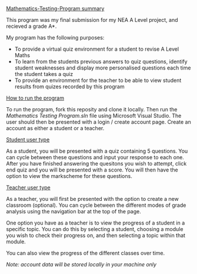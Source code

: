<u> Mathematics-Testing-Program summary </u>

This program was my final submission for my NEA A Level project, and recieved a grade A*.

My program has the following purposes:
* To provide a virtual quiz environment for a student to revise A Level Maths
* To learn from the students previous answers to quiz questions, identify student weaknesses and display more personalised questions each time the student takes a quiz
* To provide an environment for the teacher to be able to view student results from quizes recorded by this program

<u> How to run the program </u>

To run the program, fork this reposity and clone it locally.
Then run the _Mathematics Testing Program.sln_ file using Microsoft Visual Studio.
The user should then be presented with a login / create account page.
Create an account as either a student or a teacher.

<u> Student user type </u>

As a student, you will be presented with a quiz containing 5 questions.
You can cycle between these questions and input your response to each one.
After you have finished answering the quesitons you wish to attempt, click end quiz and you will be presented with a score.
You will then have the option to view the markscheme for these questions.

<u> Teacher user type </u>

As a teacher, you will first be presented with the option to create a new classroom (optional).
You can cycle between the different modes of grade analysis using the navigation bar at the top of the page.

One option you have as a teacher is to view the progress of a student in a specific topic.
You can do this by selecting a student, choosing a module you wish to check their progress on, and then selecting a topic within that module.

You can also view the progress of the different classes over time.

*Note: account data will be stored locally in your machine only*